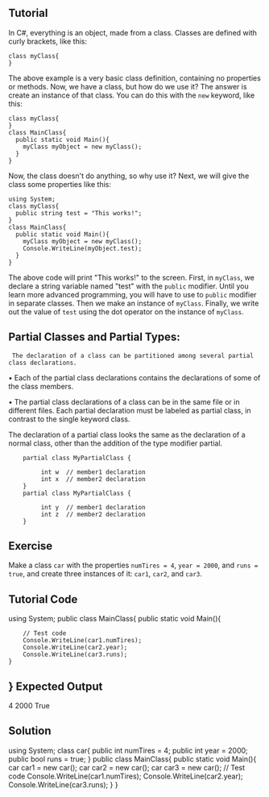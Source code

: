 Tutorial
--------
In C#, everything is an object, made from a class. Classes are defined with curly brackets, like this:

    
    class myClass{
    }
    

The above example is a very basic class definition, containing no properties or methods. Now, we have a class, but how do we use it?
The answer is create an instance of that class. You can do this with the `new` keyword, like this:

    class myClass{
    }
    class MainClass{
      public static void Main(){
        myClass myObject = new myClass();
      }
    }

Now, the class doesn't do anything, so why use it? Next, we will give the class some properties like this:

    using System;
    class myClass{
      public string test = "This works!";
    }
    class MainClass{
      public static void Main(){
        myClass myObject = new myClass();
        Console.WriteLine(myObject.test);
      }
    }
The above code will print "This works!" to the screen. First, in `myClass`, we declare a string variable named "test" with the `public` modifier.
Until you learn more advanced programming, you will have to use to `public` modifier in separate classes. Then we make an instance of `myClass`.
Finally, we write out the value of `test` using the dot operator on the instance of `myClass`.
        
## Partial Classes and Partial Types: 
     The declaration of a class can be partitioned among several partial class declarations. 
 
 • Each of the partial class declarations contains the declarations of some of the class members. 
  
  • The partial class declarations of a class can be in the same file or in different files. Each partial declaration must be labeled as partial class, in contrast to the single keyword class.
  
  The declaration of a partial class looks the same as the declaration of a normal class, other than the addition of the type modifier partial.
        
     
        partial class MyPartialClass {
        
             int w  // member1 declaration
             int x  // member2 declaration
        }
        partial class MyPartialClass {
        
             int y  // member1 declaration
             int z  // member2 declaration
        }
       
Exercise
--------
Make a class `car` with the properties `numTires = 4`, `year = 2000`, and `runs = true`, and create three instances of it: `car1`, `car2`, and `car3`.

Tutorial Code
-------------
using System;
public class MainClass{
    public static void Main(){
        
        // Test code
        Console.WriteLine(car1.numTires);
        Console.WriteLine(car2.year);
        Console.WriteLine(car3.runs);
    }
}
Expected Output
---------------
4
2000
True

Solution
--------
using System;
class car{
    public int numTires = 4;
    public int year = 2000;
    public bool runs = true;
}
public class MainClass{
    public static void Main(){
        car car1 = new car();
        car car2 = new car();
        car car3 = new car();
        // Test code
        Console.WriteLine(car1.numTires);
        Console.WriteLine(car2.year);
        Console.WriteLine(car3.runs);
    }
}
